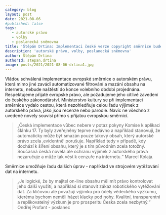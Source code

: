 ```yaml
---
category: blog
layout: post
date: 2021-08-06
#published: false
tags: 
   - autorské právo
   - volby
   - poslanecká sněmovna
title: 'Štěpán Drtina: Implementaci české verze copyright směrnice bude řešit až příští sněmovna!'
description: 'autorské právo, volby, poslanecká sněmovna'
author: Štěpán Drtina
authorId: stepan.drtina
image: posts/2021/2021-08-06-drtina1.jpg
---
```


Vládou schválená implementace evropské směrnice o autorském právu, která mimo jiné zavádí automatizované filtrování a mazání obsahu na internetu, nebude naštěstí do konce volebního období projednána. Respektujeme přijaté evropské právo, ale požadujeme jeho citlivé zavedení do českého zákonodárství. Ministerstvo kultury se při implementaci směrnice vydalo cestou, která nezohledňuje celou řadu výjimek z autorského práva, jako jsou recenze nebo parodie. Navíc ne všechno z uvedené novely souvisí přímo s přijatou evropskou směrnicí.

> „Česká implementace vůbec nebere v potaz pokyny Komise k aplikaci článku 17. Ty byly zveřejněny teprve nedávno a například stanovují, že automaticky může být smazán pouze takový obsah, který autorské právo zcela ‚evidentně‘ porušuje. Například tedy v případě, kdy dochází k šíření obsahu, který je s tím původním zcela totožný. Současná česká novela ale ochranu výjimek z autorského práva nezaručuje a může tak vést k cenzuře na internetu.“ Marcel Kolaja. 

Směrnice umožňuje řadu dalších úprav - například ve strojovém vytěžování dat na internetu. 

> „Je logické, že by majitel on-line obsahu měl mít právo kontrolovat jeho další využití, a například si stanovit zákaz robotického vytěžování dat. Za klíčovou ale považuji výjimku pro účely vědeckého výzkumu, kterému bychom neměli házet klacky pod nohy. Kvalitní, transparentní a replikovatelný výzkum je pro prosperitu Česka zcela nezbytný.“ Ondřej Profant - poslanec
